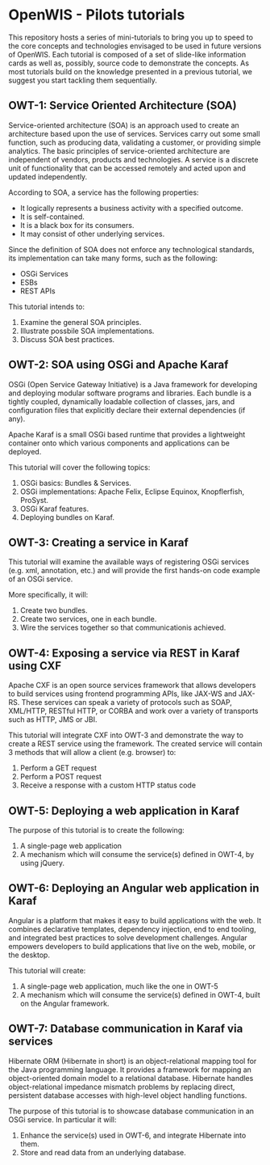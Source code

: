 # OpenWIS - Pilots tutorials

This repository hosts a series of mini-tutorials to bring you up to speed to the core concepts and technologies envisaged to be used in future versions of OpenWIS. Each tutorial is composed of a set of slide-like information cards as well as, possibly, source code to demonstrate the concepts. As most tutorials build on the knowledge presented in a previous tutorial, we suggest you start tackling them sequentially.

## OWT-1: Service Oriented Architecture (SOA)
Service-oriented architecture (SOA) is an approach used to create an architecture based upon the use of services. Services carry out some small function, such as producing data, validating a customer, or providing simple analytics. The basic principles of service-oriented architecture are independent of vendors, products and technologies. A service is a discrete unit of functionality that can be accessed remotely and acted upon and updated independently.

According to SOA, a service has the following properties:
- It logically represents a business activity with a specified outcome.
- It is self-contained.
- It is a black box for its consumers.
- It may consist of other underlying services.

Since the definition of SOA does not enforce any technological standards, its implementation can take many forms, such as the following:
- OSGi Services
- ESBs
- REST APIs

This tutorial intends to:
1. Examine the general SOA principles.
2. Illustrate possbile SOA implementations.
3. Discuss SOA best practices.

## OWT-2: SOA using OSGi and Apache Karaf
OSGi (Open Service Gateway Initiative) is a Java framework for developing and deploying modular software programs and libraries. Each bundle is a tightly coupled, dynamically loadable collection of classes, jars, and configuration files that explicitly declare their external dependencies (if any).

Apache Karaf is a small OSGi based runtime that provides a lightweight container onto which various components and applications can be deployed.

This tutorial will cover the following topics:
1. OSGi basics: Bundles & Services.
2. OSGi implementations: Apache Felix, Eclipse Equinox, Knopflerfish, ProSyst.
2. OSGi Karaf features.
4. Deploying bundles on Karaf.

## OWT-3: Creating a service in Karaf
This tutorial will examine the available ways of registering OSGi services (e.g. xml, annotation, etc.) and will provide the first hands-on code example of an OSGi service.

More specifically, it will:
1. Create two bundles.
2. Create two services, one in each bundle.
3. Wire the services together so that communicationis achieved.

## OWT-4: Exposing a service via REST in Karaf using CXF
Apache CXF is an open source services framework that allows developers to build services using frontend programming APIs, like JAX-WS and JAX-RS. These services can speak a variety of protocols such as SOAP, XML/HTTP, RESTful HTTP, or CORBA and work over a variety of transports such as HTTP, JMS or JBI.

This tutorial will integrate CXF into OWT-3 and demonstrate the way to create a REST service using the framework.
The created service will contain 3 methods that will allow a client (e.g. browser) to:
1. Perform a GET request
2. Perform a POST request
3. Receive a response with a custom HTTP status code

## OWT-5: Deploying a web application in Karaf
The purpose of this tutorial is to create the following:
1. A single-page web application
2. A mechanism which will consume the service(s) defined in OWT-4, by using jQuery.

## OWT-6: Deploying an Angular web application in Karaf
Angular is a platform that makes it easy to build applications with the web. It combines declarative templates, dependency injection, end to end tooling, and integrated best practices to solve development challenges. Angular empowers developers to build applications that live on the web, mobile, or the desktop.

This tutorial will create:
1. A single-page web application, much like the one in OWT-5
2. A mechanism which will consume the service(s) defined in OWT-4, built on the Angular framework.

## OWT-7: Database communication in Karaf via services
Hibernate ORM (Hibernate in short) is an object-relational mapping tool for the Java programming language. It provides a framework for mapping an object-oriented domain model to a relational database. Hibernate handles object-relational impedance mismatch problems by replacing direct, persistent database accesses with high-level object handling functions.

The purpose of this tutorial is to showcase database communication in an OSGi service. In particular it will:
1. Enhance the service(s) used in OWT-6, and integrate Hibernate into them.
2. Store and read data from an underlying database.
 

